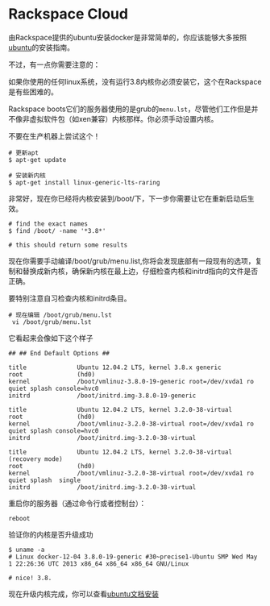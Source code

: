 Rackspace Cloud
===

由Rackspace提供的ubuntu安装docker是非常简单的，你应该能够大多按照[ubuntu](../installation/ubuntu.md "ubuntu")的安装指南。

不过，有一点你需要注意的：

如果你使用的任何linux系统，没有运行3.8内核你必须安装它，这个在Rackspace是有些困难的。

Rackspace boots它们的服务器使用的是grub的`menu.lst`，尽管他们工作但是并不像非虚拟软件包（如xen兼容）内核那样。你必须手动设置内核。

不要在生产机器上尝试这个！

	# 更新apt
	$ apt-get update
	
	# 安装新内核
	$ apt-get install linux-generic-lts-raring

非常好，现在你已经将内核安装到/boot/下，下一步你需要让它在重新启动后生效。

	# find the exact names
	$ find /boot/ -name '*3.8*'
	
	# this should return some results
 
现在你需要手动编译/boot/grub/menu.list,你将会发现底部有一段现有的选项，复制和替换成新内核，确保新内核在最上边，仔细检查内核和initrd指向的文件是否正确。

要特别注意自习检查内核和initrd条目。

	# 现在编辑 /boot/grub/menu.lst
	 vi /boot/grub/menu.lst

它看起来会像如下这个样子

	## ## End Default Options ##

	title              Ubuntu 12.04.2 LTS, kernel 3.8.x generic
	root               (hd0)
	kernel             /boot/vmlinuz-3.8.0-19-generic root=/dev/xvda1 ro quiet splash console=hvc0
	initrd             /boot/initrd.img-3.8.0-19-generic
	
	title              Ubuntu 12.04.2 LTS, kernel 3.2.0-38-virtual
	root               (hd0)
	kernel             /boot/vmlinuz-3.2.0-38-virtual root=/dev/xvda1 ro quiet splash console=hvc0
	initrd             /boot/initrd.img-3.2.0-38-virtual
	
	title              Ubuntu 12.04.2 LTS, kernel 3.2.0-38-virtual (recovery mode)
	root               (hd0)
	kernel             /boot/vmlinuz-3.2.0-38-virtual root=/dev/xvda1 ro quiet splash  single
	initrd             /boot/initrd.img-3.2.0-38-virtual

重启你的服务器（通过命令行或者控制台）：

	reboot

验证你的内核是否升级成功

	$ uname -a
	# Linux docker-12-04 3.8.0-19-generic #30~precise1-Ubuntu SMP Wed May 1 22:26:36 UTC 2013 x86_64 x86_64 x86_64 GNU/Linux
	
	# nice! 3.8.

现在升级内核完成，你可以查看[ubuntu文档安装](../installation/ubuntu.md)
